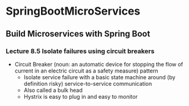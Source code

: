 # SpringBootMicroServices
## Build Microservices with Spring Boot
### Lecture 8.5 Isolate failures using circuit breakers

* Circuit Breaker (noun: an automatic device for stopping the flow of current in an 
                         electric circuit  as a safety measure) pattern
  * Isolate service failure with a basic state machine around (by definition risky)
    service-to-service communication
  * Also called a bulk head
  * Hystrix is easy to plug in and easy to monitor
